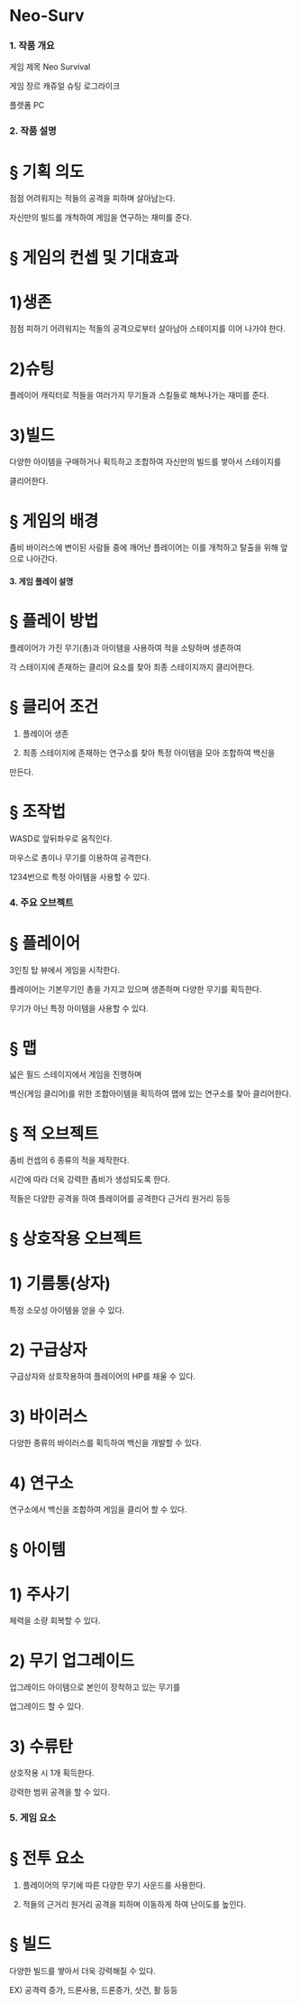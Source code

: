# Neo-Surv
### 1. 작품 개요

게임 제목	Neo Survival

게임 장르	캐쥬얼 슈팅 로그라이크

플랫폼	PC


### 2. 작품 설명

# § 기획 의도

점점 어려워지는 적들의 공격을 피하며 살아남는다.

자신만의 빌드를 개척하여 게임을 연구하는 재미를 준다.

# § 게임의 컨셉 및 기대효과

# 1)생존

점점 피하기 어려워지는 적들의 공격으로부터 살아남아 스테이지를 이어 나가야 한다.

# 2)슈팅

플레이어 캐릭터로 적들을 여러가지 무기들과 스킬들로 해쳐나가는 재미를 준다.

# 3)빌드

다양한 아이템을 구매하거나 획득하고 조합하여 자신만의 빌드를 쌓아서 스테이지를 

클리어한다.

# § 게임의 배경
좀비 바이러스에 변이된 사람들 중에 깨어난 플레이어는 이를 개척하고 탈출을 위해 
앞으로 나아간다.



#### 3. 게임 플레이 설명

# § 플레이 방법

플레이어가 가진 무기(총)과 아이템을 사용하여 적을 소탕하며 생존하여

각 스테이지에 존재하는 클리어 요소를 찾아 최종 스테이지까지 클리어한다.

# § 클리어 조건

1) 플레이어 생존

2) 최종 스테이지에 존재하는 연구소를 찾아 특정 아이템을 모아 조합하여 백신을 

만든다.

# § 조작법

WASD로 앞뒤좌우로 움직인다.

마우스로 총이나 무기를 이용하여 공격한다.

1234번으로 특정 아이템을 사용할 수 있다.


### 4. 주요 오브젝트

# § 플레이어

3인칭 탑 뷰에서 게임을 시작한다.

플레이어는 기본무기인 총을 가지고 있으며 생존하며 다양한 무기를 획득한다.

무기가 아닌 특정 아이템을 사용할 수 있다.



# § 맵

넓은 필드 스테이지에서 게임을 진행하며

백신(게임 클리어)를 위한 조합아이템을 획득하여 맵에 있는 연구소를 찾아 클리어한다.

# § 적 오브젝트

좀비 컨셉의 6 종류의 적을 제작한다.

시간에 따라 더욱 강력한 좀비가 생성되도록 한다.

적들은 다양한 공격을 하여 플레이어를 공격한다 근거리 원거리 등등

# § 상호작용 오브젝트

# 1) 기름통(상자)

특정 소모성 아이템을 얻을 수 있다.

# 2) 구급상자

구급상자와 상호작용하여 플레이어의 HP를 채울 수 있다.

# 3) 바이러스

다양한 종류의 바이러스를 획득하여 백신을 개발할 수 있다.

# 4) 연구소

연구소에서 백신을 조합하여 게임을 클리어 할 수 있다.

# § 아이템

# 1) 주사기 

체력을 소량 회복할 수 있다.

# 2) 무기 업그레이드

업그레이드 아이템으로 본인이 장착하고 있는 무기를

업그레이드 할 수 있다.

# 3) 수류탄

상호작용 시 1개 획득한다.

강력한 범위 공격을 할 수 있다.

### 5. 게임 요소

# § 전투 요소

1) 플레이어의 무기에 따른 다양한 무기 사운드를 사용한다.

2) 적들의 근거리 원거리 공격을 피하며 이동하게 하여 난이도를 높인다.

# § 빌드

다양한 빌드를 쌓아서 더욱 강력해질 수 있다.

EX) 공격력 증가, 드론사용, 드론증가, 샷건, 활 등등



